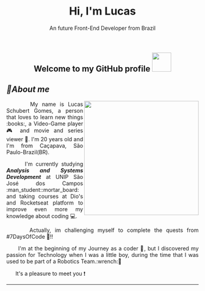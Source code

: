 <header>
  <h1 align="center"><strong>Hi, I'm Lucas</strong></h1>
  <p align="center">An future Front-End Developer from Brazil<p>
</header>

<body>
    <h2 align="center">Welcome to my GitHub profile <img src="https://user-images.githubusercontent.com/103296710/168143221-8c65d04c-eef2-4122-a280-2adca415b02a.gif" width="50px"</h2>
  <h2> <strong><em>📍About me</em></strong></h2>
  <p align="justify">
    <img src="https://user-images.githubusercontent.com/103296710/168145504-7309e166-e617-44f4-aedb-20e3a7fb2c31.gif" width="300px" align="right">
  </P>
  <P align="justify">
  &nbsp &nbsp &nbsp My name is Lucas Schubert Gomes, a person that loves to learn new things :books:, a Video-Game player 🎮 and movie and series viewer 📸. I'm 20 years old and I'm from Caçapava, São Paulo-Brazil(BR). 
  </P>
  <P align="justify">
    &nbsp &nbsp &nbsp I'm currently studying <strong><em>Analysis and Systems Development</em></strong> at UNIP São José dos Campos :man_student::mortar_board: and taking courses at Dio's and Rocketseat platform to improve even more my knowledge about coding 💻.
  </p>
  <P align="justify">
        &nbsp &nbsp &nbsp Actually, im challenging myself to complete the quests from #7DaysOfCode 📆!!
  </P>
<p align="justify">
        &nbsp &nbsp &nbsp I'm at the beginning of my Journey as a coder 🚀, but I discovered my passion for Technology when I was a little boy, during the time that I was used to be part of a Robotics Team.:wrench:🤖
  </p>
  <p align="justify">
        &nbsp &nbsp &nbsp It's a pleasure to meet you ❗
   </P>
   <hr>
  </body>
